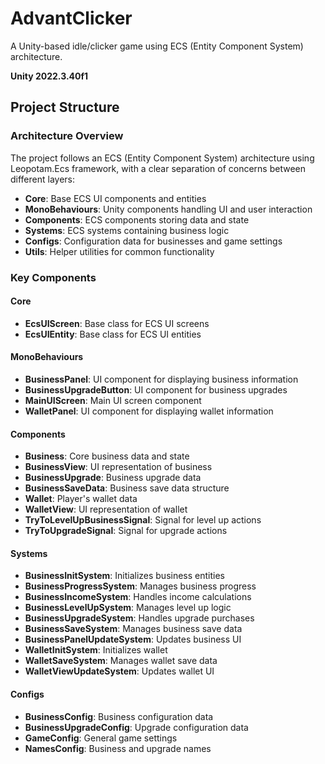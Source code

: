 # AdvantClicker

A Unity-based idle/clicker game using ECS (Entity Component System) architecture.

**Unity 2022.3.40f1**

## Project Structure

### Architecture Overview
The project follows an ECS (Entity Component System) architecture using Leopotam.Ecs framework, with a clear separation of concerns between different layers:

- **Core**: Base ECS UI components and entities
- **MonoBehaviours**: Unity components handling UI and user interaction
- **Components**: ECS components storing data and state
- **Systems**: ECS systems containing business logic
- **Configs**: Configuration data for businesses and game settings
- **Utils**: Helper utilities for common functionality


### Key Components

#### Core
- **EcsUIScreen**: Base class for ECS UI screens
- **EcsUIEntity**: Base class for ECS UI entities

#### MonoBehaviours
- **BusinessPanel**: UI component for displaying business information
- **BusinessUpgradeButton**: UI component for business upgrades
- **MainUIScreen**: Main UI screen component
- **WalletPanel**: UI component for displaying wallet information

#### Components
- **Business**: Core business data and state
- **BusinessView**: UI representation of business
- **BusinessUpgrade**: Business upgrade data
- **BusinessSaveData**: Business save data structure
- **Wallet**: Player's wallet data
- **WalletView**: UI representation of wallet
- **TryToLevelUpBusinessSignal**: Signal for level up actions
- **TryToUpgradeSignal**: Signal for upgrade actions

#### Systems
- **BusinessInitSystem**: Initializes business entities
- **BusinessProgressSystem**: Manages business progress
- **BusinessIncomeSystem**: Handles income calculations
- **BusinessLevelUpSystem**: Manages level up logic
- **BusinessUpgradeSystem**: Handles upgrade purchases
- **BusinessSaveSystem**: Manages business save data
- **BusinessPanelUpdateSystem**: Updates business UI
- **WalletInitSystem**: Initializes wallet
- **WalletSaveSystem**: Manages wallet save data
- **WalletViewUpdateSystem**: Updates wallet UI

#### Configs
- **BusinessConfig**: Business configuration data
- **BusinessUpgradeConfig**: Upgrade configuration data
- **GameConfig**: General game settings
- **NamesConfig**: Business and upgrade names
